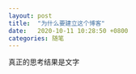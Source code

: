 ```yaml
---
layout: post
title:  "为什么要建立这个博客"
date:   2020-10-11 10:28:50 +0800
categories: 随笔
---
```


真正的思考结果是文字


